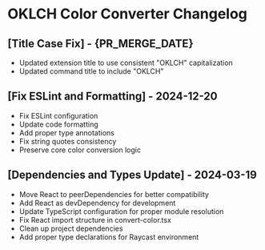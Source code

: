 # OKLCH Color Converter Changelog

## [Title Case Fix] - {PR_MERGE_DATE}

- Updated extension title to use consistent "OKLCH" capitalization
- Updated command title to include "OKLCH"

## [Fix ESLint and Formatting] - 2024-12-20

- Fix ESLint configuration
- Update code formatting
- Add proper type annotations
- Fix string quotes consistency
- Preserve core color conversion logic 

## [Dependencies and Types Update] - 2024-03-19

- Move React to peerDependencies for better compatibility
- Add React as devDependency for development
- Update TypeScript configuration for proper module resolution
- Fix React import structure in convert-color.tsx
- Clean up project dependencies
- Add proper type declarations for Raycast environment 
